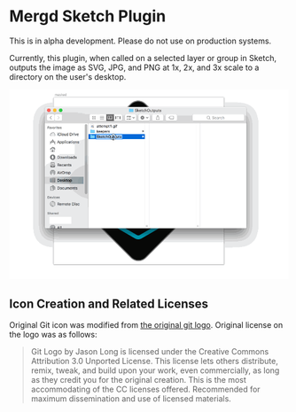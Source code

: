 # Mergd Sketch Plugin

This is in alpha development. Please do not use on production systems.

Currently, this plugin, when called on a selected layer or group in Sketch,
outputs the image as SVG, JPG, and PNG at 1x, 2x, and 3x scale to a directory
on the user's desktop.

![example](assets/attempt1.gif)

## Icon Creation and Related Licenses

Original Git icon was modified from
[the original git logo](https://git-scm.com/downloads/logos). Original license
on the logo was as follows:
>Git Logo by Jason Long is licensed under the Creative Commons Attribution 3.0
>Unported License.
>This license lets others distribute, remix, tweak, and build upon your work,
>even commercially, as long as they credit you for the original creation. This
>is the most accommodating of the CC licenses offered. Recommended for maximum
>dissemination and use of licensed materials.
